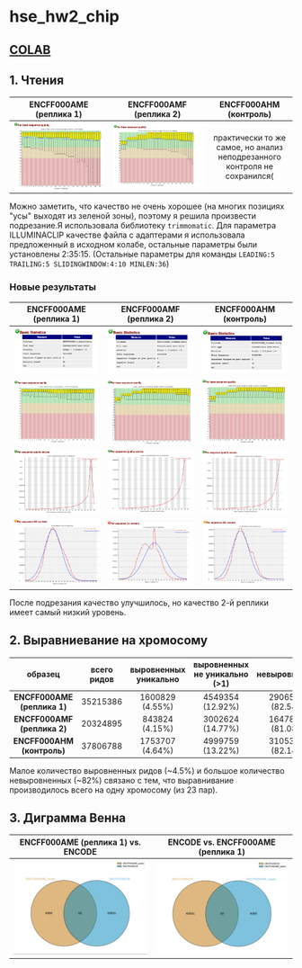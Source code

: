 # hse_hw2_chip
## [COLAB](https://colab.research.google.com/drive/1r0SpdWy2rRUAvcUUR-JmzZJk9E0SLaj3?usp=sharing)

## 1. Чтения
| ENCFF000AME (реплика 1) | ENCFF000AMF (реплика 2) | ENCFF000AHM (контроль) |
| :-------------: |:------------------:| :-----:|
| ![](https://github.com/Ne-minus/hse_hw2_chip/blob/main/data/screenshots/AME_not_trimmed.png)    | ![](https://github.com/Ne-minus/hse_hw2_chip/blob/main/data/screenshots/AMF_not_trimmed.png)   | практически то же самое, но анализ неподрезанного контроля не сохранился( |

Можно заметить, что качество не очень хорошее (на многих позициях "усы" выходят из зеленой зоны), поэтому я решила произвести подрезание.Я использовала библиотеку `trimmomatic`. Для параметра ILLUMINACLIP  качестве файла с адаптерами я использовала предложенный в исходном колабе, остальные параметры были установлены 2:35:15. (Остальные параметры для команды `LEADING:5 TRAILING:5 SLIDINGWINDOW:4:10 MINLEN:36`)

### Новые результаты
| ENCFF000AME (реплика 1) | ENCFF000AMF (реплика 2) | ENCFF000AHM (контроль) |
| :-------------: |:------------------:| :-----:|
| ![](https://github.com/Ne-minus/hse_hw2_chip/blob/main/data/screenshots/AME_trimmed/AME_base.png)    | ![](https://github.com/Ne-minus/hse_hw2_chip/blob/main/data/screenshots/AMF_trimmed/AMF_base.png)   | ![](https://github.com/Ne-minus/hse_hw2_chip/blob/main/data/screenshots/AHM_trimmed/AHM_base.png) |
| ![](https://github.com/Ne-minus/hse_hw2_chip/blob/main/data/screenshots/AME_trimmed/AME_pbsq.png)    | ![](https://github.com/Ne-minus/hse_hw2_chip/blob/main/data/screenshots/AMF_trimmed/AMF_pbsq.png)   | ![](https://github.com/Ne-minus/hse_hw2_chip/blob/main/data/screenshots/AHM_trimmed/AHM_pbsq.png) |
| ![](https://github.com/Ne-minus/hse_hw2_chip/blob/main/data/screenshots/AME_trimmed/AME_psqs.png)    | ![](https://github.com/Ne-minus/hse_hw2_chip/blob/main/data/screenshots/AMF_trimmed/AMF_psqs.png)   | ![](https://github.com/Ne-minus/hse_hw2_chip/blob/main/data/screenshots/AHM_trimmed/AHM_psqs.png) |
| ![](https://github.com/Ne-minus/hse_hw2_chip/blob/main/data/screenshots/AME_trimmed/AME_psgc.png)    | ![](https://github.com/Ne-minus/hse_hw2_chip/blob/main/data/screenshots/AMF_trimmed/AMF_psgc.png)   | ![](https://github.com/Ne-minus/hse_hw2_chip/blob/main/data/screenshots/AHM_trimmed/AHM_psgc.png) |

После подрезания качество улучшилось, но качество 2-й реплики имеет самый низкий уровень.

## 2. Выравниевание на хромосому
| образец | всего ридов | выровненных уникально | выровненных не уникально (>1) | невыровненных |
| :-------------: |:------------------:| :-----:| :-----:| :-----:|
| **ENCFF000AME (реплика 1)** | 35215386 | 1600829 (4.55%) | 4549354 (12.92%) | 29065203 (82.54%) |
| **ENCFF000AMF (реплика 2)**  | 20324895 | 843824 (4.15%) | 3002624 (14.77%) | 16478447 (81.08%) |
| **ENCFF000AHM (контроль)**| 37806788 | 1753707 (4.64%) | 4999759 (13.22%) | 31053322 (82.14%) |

Малое количество выровненных ридов (~4.5%) и большое количество невыровненных (~82%) связано с тем, что выравнивание производилось всего на одну хромосому (из 23 пар).
## 3. Диграмма Венна

| ENCFF000AME (реплика 1) vs. ENCODE | ENCODE vs. ENCFF000AME (реплика 1) | 
| :-------------: |:------------------:|
| ![](./data/diagrams/AME1.png) | ![](./data/diagrams/AME2.png) | 
